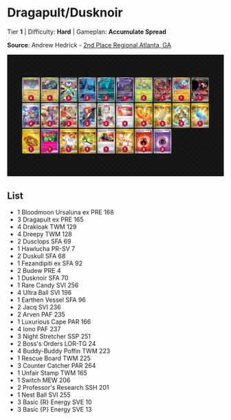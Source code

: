 # Dragapult/Dusknoir

Tier **1** | Difficulty: **Hard** | Gameplan: **Accumulate Spread**

**Source**: Andrew Hedrick - [2nd Place Regional Atlanta, GA](https://limitlesstcg.com/decks/list/16829)

![decklist](../../!Images/Standard/16SVI-JTG/Dragapult-Dusknoir.png)

## List
* 1 Bloodmoon Ursaluna ex PRE 168
* 3 Dragapult ex PRE 165
* 4 Drakloak TWM 129
* 4 Dreepy TWM 128
* 2 Dusclops SFA 69
* 1 Hawlucha PR-SV 7
* 2 Duskull SFA 68
* 1 Fezandipiti ex SFA 92
* 2 Budew PRE 4
* 1 Dusknoir SFA 70
* 1 Rare Candy SVI 256
* 4 Ultra Ball SVI 196
* 1 Earthen Vessel SFA 96
* 2 Jacq SVI 236
* 2 Arven PAF 235
* 1 Luxurious Cape PAR 166
* 4 Iono PAF 237
* 3 Night Stretcher SSP 251
* 2 Boss's Orders LOR-TG 24
* 4 Buddy-Buddy Poffin TWM 223
* 1 Rescue Board TWM 225
* 3 Counter Catcher PAR 264
* 1 Unfair Stamp TWM 165
* 1 Switch MEW 206
* 2 Professor's Research SSH 201
* 1 Nest Ball SVI 255
* 3 Basic {R} Energy SVE 10
* 3 Basic {P} Energy SVE 13